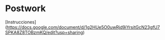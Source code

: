 # Postwork

[Instrucciones] (https://docs.google.com/document/d/1g2HUe5O0uwRjd9iYrsitGcN23gfU7SPKA8Z8TOBzmKQ/edit?usp=sharing)
